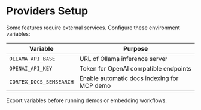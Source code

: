 # Providers Setup

Some features require external services. Configure these environment variables:

| Variable | Purpose |
|----------|---------|
| `OLLAMA_API_BASE` | URL of Ollama inference server |
| `OPENAI_API_KEY` | Token for OpenAI compatible endpoints |
| `CORTEX_DOCS_SEMSEARCH` | Enable automatic docs indexing for MCP demo |

Export variables before running demos or embedding workflows.
